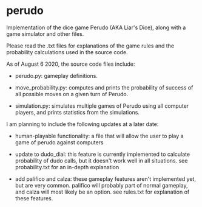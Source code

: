 # perudo

Implementation of the dice game Perudo (AKA Liar's Dice), along with a game simulator and other files.


Please read the .txt files for explanations of the game rules and the probability calculations used in the source code.

As of August 6 2020, the source code files include:

  - perudo.py: gameplay definitions.

  - move_probability.py: computes and prints the probability of success of all possible moves on a given turn of Perudo.

  - simulation.py: simulates multiple games of Perudo using all computer players, and prints statistics from the simulations.

I am planning to include the following updates at a later date:

  - human-playable functionality: a file that will allow the user to play a game of perudo against computers

  - update to dudo_dial: this feature is currently implemented to calculate probability of dudo calls, but it doesn't work well in all situations. see probability.txt for an in-depth explanation

  - add palifico and calza: these gameplay features aren't implemented yet, but are very common. palifico will probably part of normal gameplay, and calza will most likely be an option. see rules.txt for explanation of these features.
